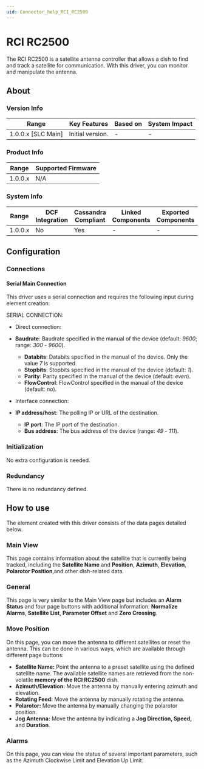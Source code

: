 ```yaml
---
uid: Connector_help_RCI_RC2500
---
```


# RCI RC2500

The RCI RC2500 is a satellite antenna controller that allows a dish to find and track a satellite for communication. With this driver, you can monitor and manipulate the antenna.

## About

### Version Info

| **Range**            | **Key Features** | **Based on** | **System Impact** |
|----------------------|------------------|--------------|-------------------|
| 1.0.0.x \[SLC Main\] | Initial version. | \-           | \-                |

### Product Info

| **Range** | **Supported Firmware** |
|-----------|------------------------|
| 1.0.0.x   | N/A                    |

### System Info

| **Range** | **DCF Integration** | **Cassandra Compliant** | **Linked Components** | **Exported Components** |
|-----------|---------------------|-------------------------|-----------------------|-------------------------|
| 1.0.0.x   | No                  | Yes                     | \-                    | \-                      |

## Configuration

### Connections

#### Serial Main Connection

This driver uses a serial connection and requires the following input during element creation:

SERIAL CONNECTION:

- Direct connection:

- **Baudrate**: Baudrate specified in the manual of the device (default: *9600*; range: *300* - *9600*).
  - **Databits**: Databits specified in the manual of the device. Only the value *7* is supported.
  - **Stopbits**: Stopbits specified in the manual of the device (default: *1*).
  - **Parity**: Parity specified in the manual of the device (default: *even*).
  - **FlowControl**: FlowControl specified in the manual of the device (default: *no*).

- Interface connection:

- **IP address/host**: The polling IP or URL of the destination.
  - **IP port**: The IP port of the destination.
  - **Bus address**: The bus address of the device (range: *49* - *111*).

### Initialization

No extra configuration is needed.

### Redundancy

There is no redundancy defined.

## How to use

The element created with this driver consists of the data pages detailed below.

### Main View

This page contains information about the satellite that is currently being tracked, including the **Satellite Name** and **Position**, **Azimuth**, **Elevation**, **Polarotor Position**,and other dish-related data.

### General

This page is very similar to the Main View page but includes an **Alarm Status** and four page buttons with additional information: **Normalize Alarms**, **Satellite List**, **Parameter Offset** and **Zero Crossing**.

### Move Position

On this page, you can move the antenna to different satellites or reset the antenna. This can be done in various ways, which are available through different page buttons:

- **Satellite Name:** Point the antenna to a preset satellite using the defined satellite name. The available satellite names are retrieved from the non-volatile **memory of the RCI RC2500** dish.
- **Azimuth/Elevation:** Move the antenna by manually entering azimuth and elevation.
- **Rotating Feed:** Move the antenna by manually rotating the antenna.
- **Polarotor:** Move the antenna by manually changing the polarotor position.
- **Jog Antenna:** Move the antenna by indicating a **Jog Direction, Speed,** and **Duration**.

### Alarms

On this page, you can view the status of several important parameters, such as the Azimuth Clockwise Limit and Elevation Up Limit.
